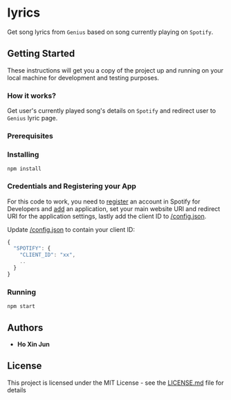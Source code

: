 # lyrics

Get song lyrics from `Genius` based on song currently playing on `Spotify`.

## Getting Started

These instructions will get you a copy of the project up and running on your local machine for development and testing purposes.

### How it works?

Get user's currently played song's details on `Spotify` and redirect user to `Genius` lyric page.

### Prerequisites

### Installing

```
npm install
```

### Credentials and Registering your App

For this code to work, you need to
[register](https://developer.spotify.com/) an account in Spotify for Developers and
[add](https://developer.spotify.com/dashboard/applications) an application, set your main website URI and redirect URI for the application settings,
lastly add the client ID to [/config.json](/config.json).

Update [/config.json](/config.json) to contain your client ID:

```javascript
{
  "SPOTIFY": {
    "CLIENT_ID": "xx",
    ..
  }
}
```

### Running

```
npm start
```

## Authors

- **Ho Xin Jun**

## License

This project is licensed under the MIT License - see the [LICENSE.md](LICENSE.md) file for details
